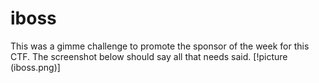 # iboss
This was a gimme challenge to promote the sponsor of the week for this CTF. The screenshot below should say all that needs said.
[!picture (iboss.png)]
